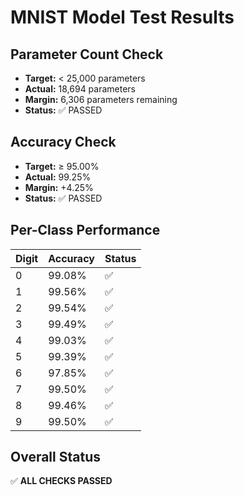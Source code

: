 # MNIST Model Test Results

## Parameter Count Check
- **Target:** < 25,000 parameters
- **Actual:** 18,694 parameters
- **Margin:** 6,306 parameters remaining
- **Status:** ✅ PASSED

## Accuracy Check
- **Target:** ≥ 95.00%
- **Actual:** 99.25%
- **Margin:** +4.25%
- **Status:** ✅ PASSED

## Per-Class Performance
| Digit | Accuracy | Status |
|-------|----------|---------|
| 0 | 99.08% | ✅ |
| 1 | 99.56% | ✅ |
| 2 | 99.54% | ✅ |
| 3 | 99.49% | ✅ |
| 4 | 99.03% | ✅ |
| 5 | 99.39% | ✅ |
| 6 | 97.85% | ✅ |
| 7 | 99.50% | ✅ |
| 8 | 99.46% | ✅ |
| 9 | 99.50% | ✅ |

## Overall Status
✅ **ALL CHECKS PASSED**